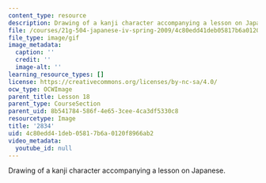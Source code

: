 ```yaml
---
content_type: resource
description: Drawing of a kanji character accompanying a lesson on Japanese.
file: /courses/21g-504-japanese-iv-spring-2009/4c80edd41deb05817b6a0120f8966ab2_2834.gif
file_type: image/gif
image_metadata:
  caption: ''
  credit: ''
  image-alt: ''
learning_resource_types: []
license: https://creativecommons.org/licenses/by-nc-sa/4.0/
ocw_type: OCWImage
parent_title: Lesson 18
parent_type: CourseSection
parent_uid: 8b541784-586f-4e65-3cee-4ca3df5330c8
resourcetype: Image
title: '2834'
uid: 4c80edd4-1deb-0581-7b6a-0120f8966ab2
video_metadata:
  youtube_id: null
---
```

Drawing of a kanji character accompanying a lesson on Japanese.